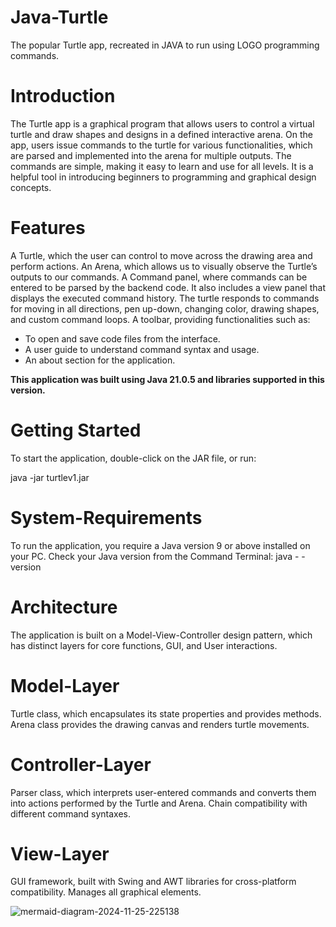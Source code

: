 
# Java-Turtle
The popular Turtle app, recreated in JAVA to run using LOGO programming commands.

# Introduction
The Turtle app is a graphical program that allows users to control a virtual turtle and draw shapes and designs in a defined interactive arena. On the app, users issue commands to the turtle for various functionalities, which are parsed and implemented into the arena for multiple outputs. The commands are simple, making it easy to learn and use for all levels. It is a helpful tool in introducing beginners to programming and graphical design concepts.


# Features
A Turtle, which the user can control to move across the drawing area and perform actions.
An Arena, which allows us to visually observe the Turtle’s outputs to our commands.
A Command panel, where commands can be entered to be parsed by the backend code. It also includes a view panel that displays the executed command history.
The turtle responds to commands for moving in all directions, pen up-down, changing color, drawing shapes, and custom command loops.
A toolbar, providing functionalities such as:
- To open and save code files from the interface.
- A user guide to understand command syntax and usage.
- An about section for the application.



**This application was built using Java 21.0.5 and libraries supported in this version.**


# Getting Started
To start the application, double-click on the JAR file, or run:

java -jar turtlev1.jar


# System-Requirements
To run the application, you require a Java version 9 or above installed on your PC.
Check your Java version from the Command Terminal:
java - -version



# Architecture
The application is built on a Model-View-Controller design pattern, which has distinct layers for core functions, GUI, and User interactions.


# Model-Layer
Turtle class, which encapsulates its state properties and provides methods.
Arena class provides the drawing canvas and renders turtle movements.

# Controller-Layer
Parser class, which interprets user-entered commands and converts them into actions performed by the Turtle and Arena.
Chain compatibility with different command syntaxes.

# View-Layer
GUI framework, built with Swing and AWT libraries for cross-platform compatibility. Manages all graphical elements.



![mermaid-diagram-2024-11-25-225138](https://github.com/user-attachments/assets/71b7e36c-1c49-42bd-bb27-2582abbc47c6)








